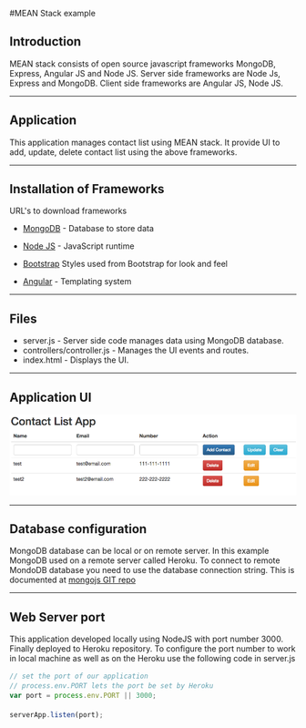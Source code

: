 #MEAN Stack example


## Introduction

MEAN stack consists of open source javascript frameworks MongoDB, Express, Angular JS and Node JS.
Server side frameworks are Node Js, Express and MongoDB. Client side frameworks are Angular JS, Node JS.

----
## Application
This application manages contact list using MEAN stack. It provide UI to add, update, delete contact list
using the above frameworks.

----
## Installation of Frameworks
URL's to download frameworks

* [MongoDB](https://www.mongodb.com/download-center?jmp=nav#community) - Database to store data

* [Node JS](https://nodejs.org/) - JavaScript runtime

* [Bootstrap](http://getbootstrap.com/getting-started/) 
	Styles used from Bootstrap for look and feel

* [Angular](http://angularjs.org) - Templating system

----
## Files

* server.js - Server side code manages data using MongoDB database.
* controllers/controller.js - Manages the UI events and routes.
* index.html - Displays the UI.

----
## Application UI
![Contact List](/screenshots/screen1.png?raw=true "Contact List")

----
## Database configuration

MongoDB database can be local or on remote server. In this example MongoDB used on a remote server called
Heroku. To connect to remote MondoDB database you need to use the database connection string. This is documented at [mongojs GIT repo](https://github.com/mafintosh/mongojs)

---
## Web Server port 
This application developed locally using NodeJS with port number 3000. Finally deployed to Heroku repository. To configure the port number to work in local machine as well as on the Heroku use the following code in server.js

``` javascript
// set the port of our application
// process.env.PORT lets the port be set by Heroku
var port = process.env.PORT || 3000;

serverApp.listen(port);
```
